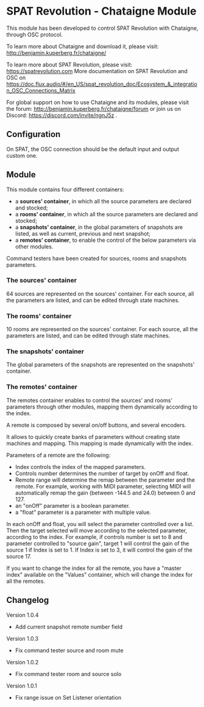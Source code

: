 # SPAT Revolution - Chataigne Module

This module has been developed to control SPAT Revolution with Chataigne, through OSC protocol.

To learn more about Chataigne and download it, please visit: http://benjamin.kuperberg.fr/chataigne/

To learn more about SPAT Revolution, please visit: https://spatrevolution.com
More documentation on SPAT Revolution and OSC on https://doc.flux.audio/#/en_US/spat_revolution_doc/Ecosystem_&_integration_OSC_Connections_Matrix

For global support on how to use Chataigne and its modules, please visit the forum:
http://benjamin.kuperberg.fr/chataigne/forum or join us on Discord: https://discord.com/invite/ngnJ5z .

## Configuration

On SPAT, the OSC connection should be the default input and output custom one.

## Module

This module contains four different containers:
- a **sources' container**, in which all the source parameters are declared and stocked;
- a **rooms' container**, in which all the source parameters are declared and stocked;
- a **snapshots' container**, in the global parameters of snapshots are listed, as well as current, previous and next snapshot;
- a **remotes' container**, to enable the control of the below parameters via other modules.

Command testers have been created for sources, rooms and snapshots parameters.

### The sources' container

64 sources are represented on the sources' container. For each source, all the parameters are listed, and can be edited through state machines.

### The rooms' container

10 rooms are represented on the sources' container. For each source, all the parameters are listed, and can be edited through state machines.

### The snapshots' container

The global parameters of the snapshots are represented on the snapshots' container. 

### The remotes' container

The remotes container enables to control the sources' and rooms' parameters through other modules, mapping them dynamically according to the index.

A remote is composed by several on/off buttons, and several encoders.

It allows to quickly create banks of parameters without creating state machines and mapping. This mapping is made dynamically with the index.

Parameters of a remote are the following:
- Index controls the index of the mapped parameters.
- Controls number determines the number of target by onOff and float.
- Remote range will determine the remap between the parameter and the remote. For example, working with MIDI parameter, selecting MIDI will automatically remap the gain (between -144.5 and 24.0) between 0 and 127.
- an "onOff" parameter is a boolean parameter.
- a "float" parameter is a parameter with multiple value.

In each onOff and float, you will select the parameter controlled over a list. Then the target selected will move according to the selected parameter, according to the index. For example, if controls number is set to 8 and parameter controlled to "source gain", target 1 will control the gain of the source 1 if Index is set to 1. If Index is set to 3, it will control the gain of the source 17. 

If you want to change the index for all the remote, you have a "master index" available on the "Values" container, which will change the index for all the remotes.

## Changelog

Version 1.0.4

- Add current snapshot remote number field

Version 1.0.3

- Fix command tester source and room mute

Version 1.0.2

- Fix command tester room and source solo

Version 1.0.1

- Fix range issue on Set Listener orientation